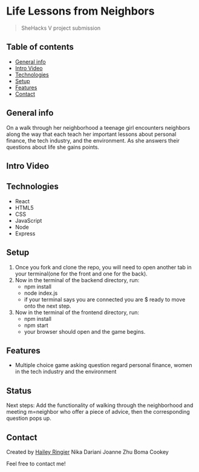 # Life Lessons from Neighbors
> SheHacks V project submission

## Table of contents
* [General info](#general-info)
* [Intro Video](#intro-video)
* [Technologies](#technologies)
* [Setup](#setup)
* [Features](#features)
* [Contact](#contact)

## General info
On a walk through her neighborhood a teenage girl encounters neighbors along the way that each teach her important lessons about personal finance, the tech industry, and the environment. As she answers their questions about life she gains points.  


## Intro Video


## Technologies
* React
* HTML5
* CSS
* JavaScript
* Node
* Express

## Setup
1. Once you fork and clone the repo, you will need to open another tab in your terminal(one for the front and one for the back).
1. Now in the terminal of the backend directory, run:
    * npm install
    * node index.js
    * if your terminal says you are connected you are $ ready to move onto the next step.
1. Now in the terminal of the frontend directory, run:
    * npm install
    * npm start
    * your browser should open and the game begins. 


## Features
* Multiple choice game asking question regard personal finance, women in the tech industry and the environment

## Status
Next steps: Add the functionality of walking through the neighborhood and meeting m=neighbor who offer a piece of advice, then the corresponding question pops up. 


## Contact
Created by [Hailey Ringier](https://www.linkedin.com/in/hailey-ringier/) 
Nika Dariani
Joanne Zhu
Boma Cookey

Feel free to contact me! 


